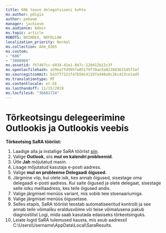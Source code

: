 ```yaml
---
title: 606 teave delegatsiooni kohta
ms.author: pdigia
author: pebaum
manager: jackiesm
ms.audience: Admin
ms.topic: article
ROBOTS: NOINDEX, NOFOLLOW
localization_priority: Normal
ms.collection: Adm_O365
ms.custom:
- "606"
- "3800004"
ms.assetid: f67467cc-d434-41e1-847c-120412b12c3f
ms.openlocfilehash: a59ea7fd995fa05179f70ae3a82268363145f3af
ms.sourcegitcommit: b43f77221f47b50c41197a448a9c26c423ce1ad5
ms.translationtype: MT
ms.contentlocale: et-EE
ms.lasthandoff: 11/15/2019
ms.locfileid: "36661724"
---
```

# <a name="troubleshooting-delegation-in-outlook-and-outlook-on-the-web"></a>Tõrkeotsingu delegeerimine Outlookis ja Outlookis veebis

**Tõrkeotsing SaRA tööriist:**

1. Laadige alla ja installige SaRA tööriist [siin](https://aka.ms/SaRA-SkypeForBusinessSignIn).
1. Valige **Outlook**, siis **mul on kalendri probleemid**.
1. Ütle **Jah** mõjutatud masin.
1. Lisage mõjutatud kasutaja e-posti aadress.
1. Valige **mul on probleeme Delegaadi õigused**.
1. Järgmine viip, kui olete isik, kes annab õigused, sisestage oma delegaadi e-posti aadress. Kui saite õigused ja olete delegaat, sisestage selle isiku meiliaadress, kes teile õigused andis.
1. Valige järgmisel menüüs variant, mis sobib teie stsenaariumiga.
1. Valige järgmisel menüüs õigusetase.
1. Selles etapis, SaRA tööriist teostab automatiseeritud kontrolli ja see annab teile võimaliku eraldusvõime või teise võimalusena pakub diagnostilist Logi, mida saab kasutada edasiseks tõrkeotsinguks.
1. Leiate logid SaRA tulemused kausta, mis asub aadressil C:\Users\Username\AppData\Local\SaraResults.
